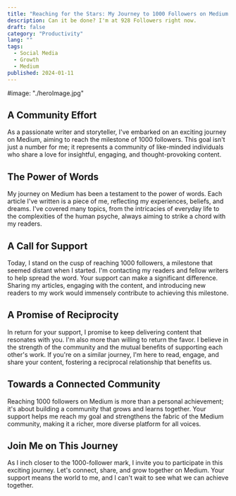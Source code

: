 ```yaml
---
title: "Reaching for the Stars: My Journey to 1000 Followers on Medium by the end of today!"
description: Can it be done? I'm at 928 Followers right now.
draft: false
category: "Productivity"
lang: ""
tags:
  - Social Media
  - Growth
  - Medium
published: 2024-01-11
---
```


#image: "./heroImage.jpg"

## **A Community Effort**

As a passionate writer and storyteller, I've embarked on an exciting journey on Medium, aiming to reach the milestone of 1000 followers. This goal isn't just a number for me; it represents a community of like-minded individuals who share a love for insightful, engaging, and thought-provoking content.


## **The Power of Words**

My journey on Medium has been a testament to the power of words. Each article I've written is a piece of me, reflecting my experiences, beliefs, and dreams. I've covered many topics, from the intricacies of everyday life to the complexities of the human psyche, always aiming to strike a chord with my readers.

## **A Call for Support**

Today, I stand on the cusp of reaching 1000 followers, a milestone that seemed distant when I started. I'm contacting my readers and fellow writers to help spread the word. Your support can make a significant difference. Sharing my articles, engaging with the content, and introducing new readers to my work would immensely contribute to achieving this milestone.

## **A Promise of Reciprocity**

In return for your support, I promise to keep delivering content that resonates with you. I'm also more than willing to return the favor. I believe in the strength of the community and the mutual benefits of supporting each other's work. If you're on a similar journey, I'm here to read, engage, and share your content, fostering a reciprocal relationship that benefits us.

## **Towards a Connected Community**

Reaching 1000 followers on Medium is more than a personal achievement; it's about building a community that grows and learns together. Your support helps me reach my goal and strengthens the fabric of the Medium community, making it a richer, more diverse platform for all voices.

## **Join Me on This Journey**

As I inch closer to the 1000-follower mark, I invite you to participate in this exciting journey. Let's connect, share, and grow together on Medium. Your support means the world to me, and I can't wait to see what we can achieve together.
